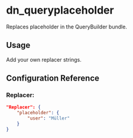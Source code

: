 # dn_queryplaceholder

Replaces placeholder in the QueryBuilder bundle.

## Usage

Add your own replacer strings.

## Configuration Reference

### Replacer:
```json
"Replacer": {
    "placeholder": {
        "user": "Müller"
    }
}
```
